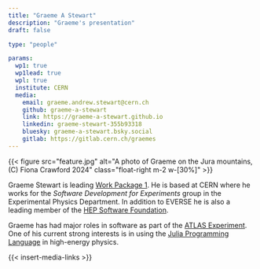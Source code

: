 ```yaml
---
title: "Graeme A Stewart"
description: "Graeme's presentation"
draft: false

type: "people"

params:
  wp1: true
  wp1lead: true
  wpl: true
  institute: CERN
  media: 
    email: graeme.andrew.stewart@cern.ch
    github: graeme-a-stewart
    link: https://graeme-a-stewart.github.io
    linkedin: graeme-stewart-355b93318
    bluesky: graeme-a-stewart.bsky.social
    gitlab: https://gitlab.cern.ch/graemes
---
```


{{< figure src="feature.jpg" alt="A photo of Graeme on the Jura mountains, (C) Fiona Crawford 2024" class="float-right m-2 w-[30%]" >}}

Graeme Stewart is leading [Work Package
1](/workpackages/01_framework_european_network/). He is based at CERN where he
works for the  *Software Development for Experiments* group in the Experimental
Physics Department. In addition to EVERSE he is also a leading member of the
[HEP Software Foundation](https://hepsoftwarefoundation.org).

Graeme has had major roles in software as part of the [ATLAS
Experiment](https://www.atlas.cern). One of his current strong interests is in
using the [Julia Programming Language](https://julialang.org) in high-energy
physics.

{{< insert-media-links >}}
